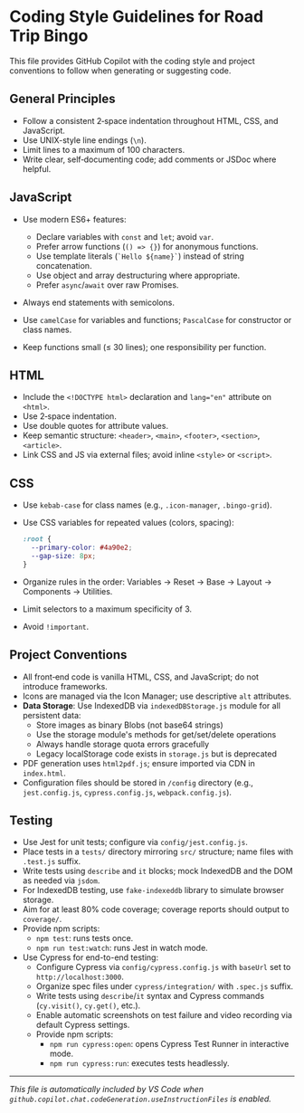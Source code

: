 # Coding Style Guidelines for Road Trip Bingo

This file provides GitHub Copilot with the coding style and project conventions to follow when generating or suggesting code.

## General Principles

* Follow a consistent 2‑space indentation throughout HTML, CSS, and JavaScript.
* Use UNIX-style line endings (`\n`).
* Limit lines to a maximum of 100 characters.
* Write clear, self‑documenting code; add comments or JSDoc where helpful.

## JavaScript

* Use modern ES6+ features:

  * Declare variables with `const` and `let`; avoid `var`.
  * Prefer arrow functions (`() => {}`) for anonymous functions.
  * Use template literals (`` `Hello ${name}` ``) instead of string concatenation.
  * Use object and array destructuring where appropriate.
  * Prefer `async`/`await` over raw Promises.
* Always end statements with semicolons.
* Use `camelCase` for variables and functions; `PascalCase` for constructor or class names.
* Keep functions small (≤ 30 lines); one responsibility per function.

## HTML

* Include the `<!DOCTYPE html>` declaration and `lang="en"` attribute on `<html>`.
* Use 2‑space indentation.
* Use double quotes for attribute values.
* Keep semantic structure: `<header>`, `<main>`, `<footer>`, `<section>`, `<article>`.
* Link CSS and JS via external files; avoid inline `<style>` or `<script>`.

## CSS

* Use `kebab-case` for class names (e.g., `.icon-manager`, `.bingo-grid`).
* Use CSS variables for repeated values (colors, spacing):

  ```css
  :root {
    --primary-color: #4a90e2;
    --gap-size: 8px;
  }
  ```
* Organize rules in the order: Variables → Reset → Base → Layout → Components → Utilities.
* Limit selectors to a maximum specificity of 3.
* Avoid `!important`.

## Project Conventions

* All front‑end code is vanilla HTML, CSS, and JavaScript; do not introduce frameworks.
* Icons are managed via the Icon Manager; use descriptive `alt` attributes.
* **Data Storage**: Use IndexedDB via `indexedDBStorage.js` module for all persistent data:
  * Store images as binary Blobs (not base64 strings)
  * Use the storage module's methods for get/set/delete operations
  * Always handle storage quota errors gracefully
  * Legacy localStorage code exists in `storage.js` but is deprecated
* PDF generation uses `html2pdf.js`; ensure imported via CDN in `index.html`.
* Configuration files should be stored in `/config` directory (e.g., `jest.config.js`, `cypress.config.js`, `webpack.config.js`).

## Testing

* Use Jest for unit tests; configure via `config/jest.config.js`.
* Place tests in a `tests/` directory mirroring `src/` structure; name files with `.test.js` suffix.
* Write tests using `describe` and `it` blocks; mock IndexedDB and the DOM as needed via `jsdom`.
* For IndexedDB testing, use `fake-indexeddb` library to simulate browser storage.
* Aim for at least 80% code coverage; coverage reports should output to `coverage/`.
* Provide npm scripts:
  * `npm test`: runs tests once.
  * `npm run test:watch`: runs Jest in watch mode.
* Use Cypress for end-to-end testing:
  * Configure Cypress via `config/cypress.config.js` with `baseUrl` set to `http://localhost:3000`.
  * Organize spec files under `cypress/integration/` with `.spec.js` suffix.
  * Write tests using `describe`/`it` syntax and Cypress commands (`cy.visit()`, `cy.get()`, etc.).
  * Enable automatic screenshots on test failure and video recording via default Cypress settings.
  * Provide npm scripts:
    * `npm run cypress:open`: opens Cypress Test Runner in interactive mode.
    * `npm run cypress:run`: executes tests headlessly.

---

*This file is automatically included by VS Code when `github.copilot.chat.codeGeneration.useInstructionFiles` is enabled.*